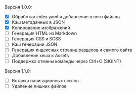 
Версия 1.0.0:

- [x] Обработка index.yaml и добавление в него файлов
- [x] Кэш метаданных в JSON
- [x] Копирование изображений
- [ ] Генерация HTML из Markdown
- [ ] Генерация CSS и SCSS
- [ ] Кэш генерации JSON
- [ ] Генерация индексных страниц разделов и самого сайта
- [ ] Добавление хеша к Assets
- [ ] Поддержка отмены команды через Ctrl+C (SIGINT)

Версия 1.1.0:

- [ ] Вставка навигационных ссылок
- [ ] Удаление лишних файлов
